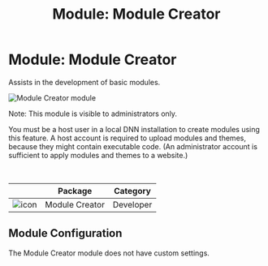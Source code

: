 ﻿---
uid: module-module-creator
locale: en
title: "Module: Module Creator"
dnnversion: 09.02.00
related-topics: module-publisher
---

# Module: Module Creator

Assists in the development of basic modules.

  

![Module Creator module](/images/scr-module-ModuleCreator.png)

  

Note: This module is visible to administrators only.

You must be a host user in a local DNN installation to create modules using this feature. A host account is required to upload modules and themes, because they might contain executable code. (An administrator account is sufficient to apply modules and themes to a website.)

 

|                                               | Package        | Category  |
| --------------------------------------------- | -------------- | --------- |
| ![icon](/images/ico-module-modulecreator.png) | Module Creator | Developer |

## Module Configuration

The Module Creator module does not have custom settings.
